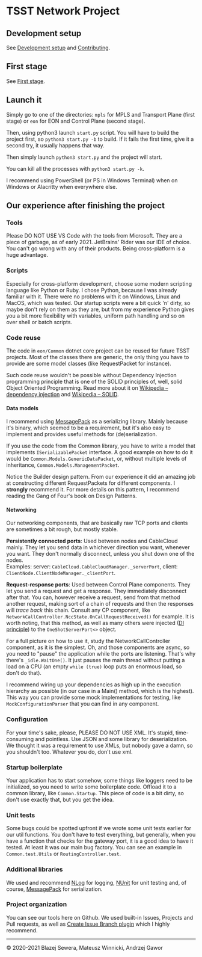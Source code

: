 # TSST Network Project

## Development setup
See [Development setup](docs/development_setup.md) and [Contributing](docs/contributing.md).

## First stage
See [First stage](docs/stages/1st.md).

## Launch it
Simply go to one of the directories: `mpls` for MPLS and Transport Plane
(first stage) or `eon` for EON and Control Plane (second stage).

Then, using python3 launch `start.py` script. You will have to build the
project first, so `python3 start.py -b` to build. If it fails the first time,
give it a second try, it usually happens that way.

Then simply launch `python3 start.py` and the project will start.

You can kill all the processes with `python3 start.py -k`.

I recommend using PowerShell (or PS in Windows Terminal) when on Windows or
Alacritty when everywhere else.

## Our experience after finishing the project

### Tools
Please DO NOT USE VS Code with the tools from Microsoft. They are a piece of
garbage, as of early 2021. JetBrains' Rider was our IDE of choice. You can't
go wrong with any of their products. Being cross-platform is a huge advantage.

### Scripts
Especially for cross-platform development, choose some modern scripting
language like Python or Ruby. I chose Python, because I was already familiar
with it. There were no problems with it on Windows, Linux and MacOS, which was
tested. Our startup scripts were a bit quick 'n' dirty, so maybe don't rely on
them as they are, but from my experience Python gives you a bit more
flexibility with variables, uniform path handling and so on over shell or
batch scripts.

### Code reuse
The code in `eon/Common` dotnet core project can be reused for future TSST
projects. Most of the classes there are generic, the only thing you have to
provide are some model classes (like RequestPacket for instance).

Such code reuse wouldn't be possible without Dependency Injection programming
principle that is one of the SOLID principles of, well, solid Object Oriented
Programming. Read more about it on [Wikipedia – dependency injection](https://en.wikipedia.org/wiki/Dependency_injection)
and [Wikipedia – SOLID](https://en.wikipedia.org/wiki/SOLID).

#### Data models
I recommend using [MessagePack](https://msgpack.org/) as a serializing library.
Mainly because it's binary, which seemed to be a requirement, but it's also
easy to implement and provides useful methods for (de)serialization.

If you use the code from the Common library, you have to write a model that
implements `ISerializablePacket` interface. A good example on how to do it would
be `Common.Models.GenericDataPacket`, or, without multiple levels of
inheritance, `Common.Models.ManagementPacket`.

Notice the Builder design pattern. From our experience it did an amazing job
at constructing different RequestPackets for different components. I
**strongly** recommend it. For more details on this pattern, I recommend
reading the Gang of Four's book on Design Patterns.

#### Networking
Our networking components, that are basically raw TCP ports and clients are
sometimes a bit rough, but mostly stable.

**Persistently connected ports**: Used between nodes and CableCloud mainly.
They let you send data in whichever direction you want, whenever you want.
They don't normally disconnect, unless you shut down one of the nodes.  
Examples: server: `CableCloud.CableCloudManager._serverPort`, client:
`ClientNode.ClientNodeManager._clientPort`.

**Request-response ports**: Used between Control Plane components. They let
you send a request and get a response. They immediately disconnect after that.
You can, however receive a request, send from that method another request,
making sort of a chain of requests and then the responses will *trace back*
this chain. Consult any CP component, like
`NetworkCallController.NccState.OnCallRequestReceived()` for example. It is
worth noting, that this method, as well as many others were injected ([DI
principle](https://en.wikipedia.org/wiki/Dependency_inversion_principle)) to
the `OneShotServerPort<>` object.

For a full picture on how to use it, study the NetworkCallController
component, as it is the simplest. Oh, and those components are async, so you
need to "pause" the application while the ports are listening. That's why
there's `_idle.WaitOne()`. It just pauses the main thread without putting a
load on a CPU (an empty `while (true)` loop puts an enormous load, so don't do
that).

I recommend wiring up your dependencies as high up in the execution hierarchy as
possible (in our case in a Main() method, which is the highest). This way you
can provide some mock implementations for testing, like
`MockConfigurationParser` that you can find in any component.

### Configuration
For your time's sake, please, PLEASE DO NOT USE XML. It's stupid,
time-consuming and pointless. Use JSON and some library for deserialization.
We thought it was a requirement to use XMLs, but nobody gave a damn, so you
shouldn't too. Whatever you do, don't use xml.

### Startup boilerplate
Your application has to start somehow, some things like loggers need to be
initialized, so you need to write some boilerplate code. Offload it to a
common library, like `Common.Startup`. This piece of code is a bit dirty,
so don't use exactly that, but you get the idea.

### Unit tests
Some bugs could be spotted upfront if we wrote some unit tests earlier for our
util functions. You don't have to test everything, but generally, when you
have a function that checks for the gateway port, it is a good idea to have it
tested. At least it was our main bug factory. You can see an example in
`Common.test.Utils` or `RoutingController.test`.

### Additional libraries
We used and recommend [NLog](https://nlog-project.org/) for logging,
[NUnit](https://nunit.org/) for unit testing and, of course,
[MessagePack](https://msgpack.org/) for serialization.

### Project organization
You can see our tools here on Github. We used built-in Issues, Projects and
Pull requests, as well as [Create Issue Branch plugin](https://github.com/marketplace/actions/create-issue-branch)
which I highly recommend.

------------------------------------------------------------
© 2020-2021 Blazej Sewera, Mateusz Winnicki, Andrzej Gawor
